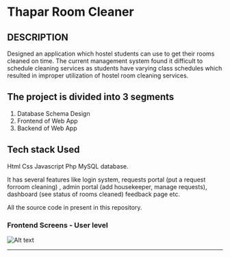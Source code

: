 # Thapar Room Cleaner

## DESCRIPTION
Designed an application which hostel students can use to get their rooms cleaned on time. The current management system found it difficult to schedule cleaning services as students have varying class schedules which resulted in improper utilization of hostel room cleaning services.

## The project is divided into 3 segments
1. Database Schema Design
2. Frontend of Web App
3. Backend of Web App

## Tech stack Used
Html Css Javascript Php MySQL database.


It has several features like login system, requests portal (put a request forroom cleaning) , admin portal (add housekeeper, manage  requests), dashboard (see status of rooms cleaned) feedback page etc.

 All the source code in present in this repository.
 
 ### Frontend Screens - User level
 ![Alt text](C:\Users\HP\Desktop "s1.png")

------------------------

